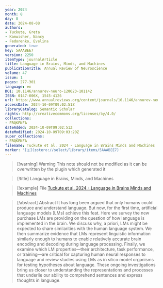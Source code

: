 ```yaml
---
year: 2024
month: 8
day: 8
date: 2024-08-08
authors:
- Tuckute, Greta
- Kanwisher, Nancy
- Fedorenko, Evelina
generated: true
key: 5AAABEE7
version: 2250
itemType: journalArticle
title: Language in Brains, Minds, and Machines
publicationTitle: Annual Review of Neuroscience
volume: 47
issue: 1
pages: 277-301
language: en
DOI: 10.1146/annurev-neuro-120623-101142
ISSN: 0147-006X, 1545-4126
url: https://www.annualreviews.org/content/journals/10.1146/annurev-neuro-120623-101142
accessDate: 2024-10-09T09:02:51Z
libraryCatalog: Semantic Scholar
rights: http://creativecommons.org/licenses/by/4.0/
collections:
- ERQKEKFA
dateAdded: 2024-10-09T09:02:51Z
dateModified: 2024-10-09T09:03:20Z
super_collections:
- ERQKEKFA
filename: Tuckute et al. 2024 - Language in Brains Minds and Machines
marker: '[🇿](zotero://select/library/items/5AAABEE7)'
---
```



 > 
 > \[!warning\] Warning
 > This note should not be modified as it can be overwritten by the plugin which generated it

 > 
 > \[!title\] Language in Brains, Minds, and Machines

 > 
 > \[!example\] File
 > [Tuckute et al. 2024 - Language in Brains Minds and Machines](Tuckute%20et%20al.%202024%20-%20Language%20in%20Brains%20Minds%20and%20Machines.pdf)

 > 
 > \[!abstract\] Abstract
 > It has long been argued that only humans could produce and understand language. But now, for the first time, artificial language models (LMs) achieve this feat. Here we survey the new purchase LMs are providing on the question of how language is implemented in the brain. We discuss why, a priori, LMs might be expected to share similarities with the human language system. We then summarize evidence that LMs represent linguistic information similarly enough to humans to enable relatively accurate brain encoding and decoding during language processing. Finally, we examine which LM properties—their architecture, task performance, or training—are critical for capturing human neural responses to language and review studies using LMs as in silico model organisms for testing hypotheses about language. These ongoing investigations bring us closer to understanding the representations and processes that underlie our ability to comprehend sentences and express thoughts in language.
